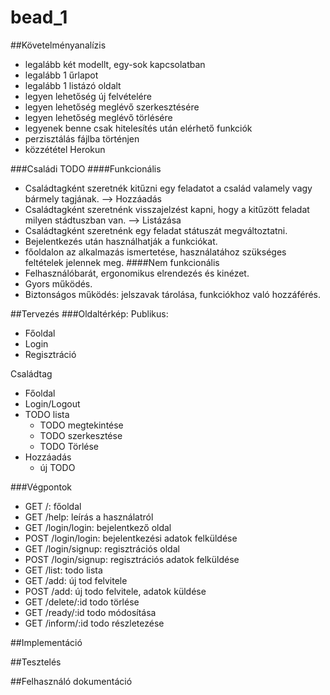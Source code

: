 # bead_1
##Követelményanalízis

- legalább két modellt, egy-sok kapcsolatban
- legalább 1 űrlapot
- legalább 1 listázó oldalt
- legyen lehetőség új felvételére
- legyen lehetőség meglévő szerkesztésére
- legyen lehetőség meglévő törlésére
- legyenek benne csak hitelesítés után elérhető funkciók
- perzisztálás fájlba történjen
- közzététel Herokun

###Családi TODO
####Funkcionális
+ Családtagként szeretnék kitűzni egy feladatot a család valamely vagy bármely tagjának. --> Hozzáadás
+ Családtagként szeretnénk visszajelzést kapni, hogy a kitűzött feladat milyen stádtuszban van. --> Listázása
+ Családtagként szeretnénk egy feladat státuszát megváltoztatni.
+ Bejelentkezés után használhatják a funkciókat.
+ főoldalon az alkalmazás ismertetése, használatához szükséges feltételek jelennek meg.
####Nem funkcionális
+ Felhasználóbarát, ergonomikus elrendezés és kinézet.
+ Gyors működés.
+ Biztonságos működés: jelszavak tárolása, funkciókhoz való hozzáférés.

##Tervezés
###Oldaltérkép:
Publikus:

- Főoldal
- Login
- Regisztráció

Családtag

- Főoldal
- Login/Logout
- TODO lista
    + TODO megtekintése
    + TODO szerkesztése
    + TODO Törlése
- Hozzáadás
    + új TODO 

###Végpontok
  + GET /: főoldal
  + GET /help: leírás a használatról
  + GET /login/login: bejelentkező oldal
  + POST /login/login: bejelentkezési adatok felküldése
  + GET /login/signup: regisztrációs oldal
  + POST /login/signup: regisztrációs adatok felküldése
  + GET /list: todo lista
  + GET /add: új tod felvitele
  + POST /add: új todo felvitele, adatok küldése
  + GET /delete/:id todo törlése
  + GET /ready/:id todo módosítása
  + GET /inform/:id todo részletezése

##Implementáció

##Tesztelés

##Felhasználó dokumentáció
